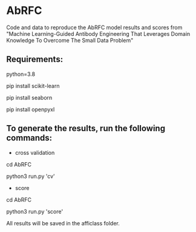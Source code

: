 # AbRFC
Code and data to reproduce the AbRFC model results and scores from "Machine Learning-Guided Antibody Engineering That Leverages Domain Knowledge To Overcome The Small Data Problem"

## Requirements:

python=3.8

pip install scikit-learn

pip install seaborn

pip install openpyxl

## To generate the results, run the following commands:

- cross validation

cd AbRFC

python3 run.py 'cv'

- score

cd AbRFC

python3 run.py 'score'

All results will be saved in the afficlass folder.
